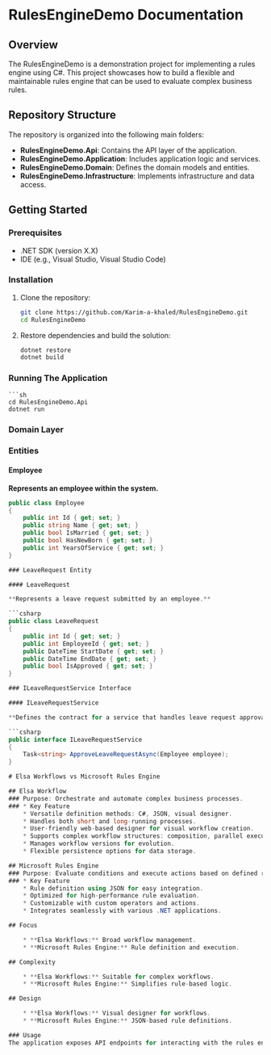 # RulesEngineDemo Documentation

## Overview
The RulesEngineDemo is a demonstration project for implementing a rules engine using C#. This project showcases how to build a flexible and maintainable rules engine that can be used to evaluate complex business rules.

## Repository Structure
The repository is organized into the following main folders:

- **RulesEngineDemo.Api**: Contains the API layer of the application.
- **RulesEngineDemo.Application**: Includes application logic and services.
- **RulesEngineDemo.Domain**: Defines the domain models and entities.
- **RulesEngineDemo.Infrastructure**: Implements infrastructure and data access.

## Getting Started
### Prerequisites
- .NET SDK (version X.X)
- IDE (e.g., Visual Studio, Visual Studio Code)

### Installation
1. Clone the repository:
   ```sh
   git clone https://github.com/Karim-a-khaled/RulesEngineDemo.git
   cd RulesEngineDemo

2. Restore dependencies and build the solution:
    ```sh
    dotnet restore
    dotnet build

### Running The Application
    ```sh
    cd RulesEngineDemo.Api
    dotnet run

### Domain Layer

### Entities

#### Employee

**Represents an employee within the system.**

```csharp
public class Employee
{
    public int Id { get; set; }
    public string Name { get; set; }
    public bool IsMarried { get; set; }
    public bool HasNewBorn { get; set; }
    public int YearsOfService { get; set; }
}

### LeaveRequest Entity

#### LeaveRequest

**Represents a leave request submitted by an employee.**

```csharp
public class LeaveRequest
{
    public int Id { get; set; }
    public int EmployeeId { get; set; }
    public DateTime StartDate { get; set; }
    public DateTime EndDate { get; set; }
    public bool IsApproved { get; set; }
}

### ILeaveRequestService Interface

#### ILeaveRequestService

**Defines the contract for a service that handles leave request approval.**

```csharp
public interface ILeaveRequestService
{
    Task<string> ApproveLeaveRequestAsync(Employee employee);
}

# Elsa Workflows vs Microsoft Rules Engine

## Elsa Workflow
### Purpose: Orchestrate and automate complex business processes.
### * Key Feature
    * Versatile definition methods: C#, JSON, visual designer.
    * Handles both short and long-running processes.
    * User-friendly web-based designer for visual workflow creation.
    * Supports complex workflow structures: composition, parallel execution.
    * Manages workflow versions for evolution.
    * Flexible persistence options for data storage.

## Microsoft Rules Engine
### Purpose: Evaluate conditions and execute actions based on defined rules.
### * Key Feature
    * Rule definition using JSON for easy integration.
    * Optimized for high-performance rule evaluation.
    * Customizable with custom operators and actions.
    * Integrates seamlessly with various .NET applications.

## Focus

    * **Elsa Workflows:** Broad workflow management.
    * **Microsoft Rules Engine:** Rule definition and execution.

## Complexity

    * **Elsa Workflows:** Suitable for complex workflows.
    * **Microsoft Rules Engine:** Simplifies rule-based logic.

## Design

    * **Elsa Workflows:** Visual designer for workflows.
    * **Microsoft Rules Engine:** JSON-based rule definitions.

### Usage
The application exposes API endpoints for interacting with the rules engine. You can test these endpoints using tools like Postman or cURL.